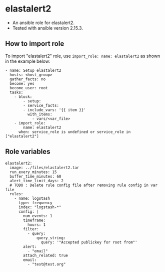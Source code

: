 # elastalert2

* An ansible role for elastalert2.
* Tested with ansible version 2.15.3.

## How to import role

To import "elastalert2" role, use `import_role: name: elastalert2` as shown in the example below:

```
- name: Setup elastalert2
  hosts: <host_group>
  gather_facts: no
  become: yes
  become_user: root
  tasks:
    - block:
        - setup:
        - service_facts:
        - include_vars: '{{ item }}'
          with_items:
            - vars/<var_file>
    - import_role:
        name: elastalert2
      when: service_role is undefined or service_role in ["elastalert2"]
```

## Role variables

```
elastalert2:
  image: ../files/elastalert2.tar
  run_every_minutes: 15
  buffer_time_minutes: 60
  alert_time_limit_days: 2
  # TODO : Delete rule config file after removing rule config in var file
  rules:
    - name: logstash
      type: frequency
      index: "logstash-*"
      config: |
        num_events: 1
        timeframe:
          hours: 1
        filter:
          - query:
              query_string:
                query: '"Accepted publickey for root from"'
        alert:
          - "email"
        attach_related: true
        email:
          - "test@test.org"
```
